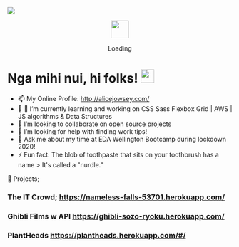 ![](https://images.unsplash.com/photo-1553123428-247ffbd12d90?ixlib=rb-1.2.1&ixid=eyJhcHBfaWQiOjEyMDd9&auto=format&fit=crop&w=1500&q=80)

<div align="center">
	<a target="_blank" rel="noopener noreferrer" href="https://camo.githubusercontent.com/b924cbb7e3477ddebd28850481722f5a2cebd822/68747470733a2f2f656e74657270726973652e6769746875622e636f6d2f6173736574732f7370696e6e6572732f6f63746f6361742d7370696e6e65722d3132382d323661343433333339313738353463363739346435356561633934376231323737666365643534663166363063356466356439333433316462383735336263352e676966"><img src="https://camo.githubusercontent.com/b924cbb7e3477ddebd28850481722f5a2cebd822/68747470733a2f2f656e74657270726973652e6769746875622e636f6d2f6173736574732f7370696e6e6572732f6f63746f6361742d7370696e6e65722d3132382d323661343433333339313738353463363739346435356561633934376231323737666365643534663166363063356466356439333433316462383735336263352e676966" data-canonical-src="https://enterprise.github.com/assets/spinners/octocat-spinner-128-26a44333917854c6794d55eac947b1277fced54f1f60c5df5d93431db8753bc5.gif" style="max-width:100%;" width="40" height="40"></a>
	<p>Loading</p>
</div>


# Nga mihi nui, hi folks! <img src="https://raw.githubusercontent.com/MartinHeinz/MartinHeinz/master/wave.gif" width="30px">


- 📫 My Online Profile: http://alicejowsey.com/
- 🔭 🌱 I’m currently learning and working on CSS Sass Flexbox Grid | AWS | JS algorithms & Data Structures
- 👯 I’m looking to collaborate on open source projects
- 🤔 I’m looking for help with finding work tips!
- 💬 Ask me about my time at EDA Wellington Bootcamp during lockdown 2020!
- ⚡ Fun fact: The blob of toothpaste that sits on your toothbrush has a name > It's called a "nurdle." 


🔭 Projects; 
### The IT Crowd; https://nameless-falls-53701.herokuapp.com/
### Ghibli Films w API https://ghibli-sozo-ryoku.herokuapp.com/
### PlantHeads https://plantheads.herokuapp.com/#/



